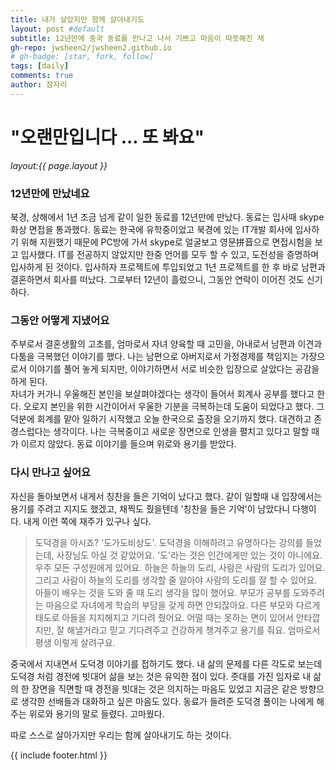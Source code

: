 ```yaml
---
title: 내가 살았지만 함께 살아내기도
layout: post #default
subtitle: 12년만에 중국 동료를 만나고 나서 기쁘고 마음이 따뜻해진 채 
gh-repo: jwsheen2/jwsheen2.github.io
# gh-badge: [star, fork, follow]
tags: [daily]
comments: true
author: 잠자리
---
```


# "오랜만입니다 ... 또 봐요"
_layout:{{ page.layout }}_  

### 12년만에 만났네요
북경, 상해에서 1년 조금 넘게 같이 일한 동료를 12년만에 만났다. 동료는 입사때 skype 화상 면접을 통과했다. 동료는 한국에 유학중이었고 북경에 있는 IT개발 회사에 입사하기 위해 지원했기 때문에 PC방에 가서 skype로 얼굴보고 영문拼音으로 면접시험을 보고 입사했다. IT를 전공하지 않았지만 한중 언어를 모두 할 수 있고, 도전성을 증명하며 입사하게 된 것이다. 입사하자 프로젝트에 투입되었고 1년 프로젝트를 한 후 바로 남편과 결혼하면서 회사를 떠났다. 그로부터 12년이 흘렀으니, 그동안 연락이 이어진 것도 신기하다.    

### 그동안 어떻게 지냈어요
주부로서 결혼생활의 고초를, 엄마로서 자녀 양육할 때 고민을, 아내로서 남편과 이견과 다툼을 극복했던 이야기를 했다. 나는 남편으로 아버지로서 가정경제를 책임지는 가장으로서 이야기를 풀어 놓게 되지만, 이야기하면서 서로 비슷한 입장으로 살았다는 공감을 하게 된다.  
자녀가 커가니 우울해진 본인을 보살펴야겠다는 생각이 들어서 회계사 공부를 했다고 한다. 오로지 본인을 위한 시간이어서 우울한 기분을 극복하는데 도움이 되었다고 했다. 그 덕분에 회계를 맡아 일하기 시작했고 오늘 한국으로 출장을 오기까지 했다. 대견하고 존경스럽다는 생각이다. 나는 극복중이고 새로운 장면으로 인생을 펼치고 있다고 말할 때가 이르지 않았다. 동료 이야기를 들으며 위로와 용기를 받았다.  

### 다시 만나고 싶어요
자신을 돌아보면서 내게서 칭찬을 들은 기억이 났다고 했다. 같이 일할때 내 입장에서는 용기를 주려고 지지도 했겠고, 채찍도 줬을텐데 '칭찬을 들은 기억'이 남았다니 다행이다. 내게 이런 쪽에 재주가 있구나 싶다. 
> 도덕경을 아시죠? '도가도비상도'. 도덕경을 이해하려고 유명하다는 강의를 들었는데, 사장님도 아실 것 같았어요. 
> '도'라는 것은 인간에게만 있는 것이 아니에요. 우주 모든 구성원에게 있어요. 하늘은 하늘의 도리, 사람은 사람의 도리가 있어요. 그리고 사람이 하늘의 도리를 생각할 줄 알아야 사람의 도리를 잘 할 수 있어요. 아들이 배우는 것을 도와 줄 때 도리 생각을 많이 했어요. 부모가 공부를 도와주려는 마음으로 자녀에게 학습의 부담을 갖게 하면 안되잖아요. 다른 부모와 다르게 태도로 아들을 지지해지고 기다려 줬어요. 어떨 때는 못하는 면이 있어서 안타깝지만, 잘 해낼거라고 믿고 기다려주고 건강하게 챙겨주고 용기를 줘요. 엄마로서 평생 이렇게 살려구요.

중국에서 지내면서 도덕경 이야기를 접하기도 했다. 내 삶의 문제를 다른 각도로 보는데 도덕경 처럼 경전에 빗대어 삶을 보는 것은 유익한 점이 있다. 줏대를 가진 임자로 내 삶의 한 장면을 직면할 때 경전을 빗대는 것은 의지하는 마음도 있었고 지금은 같은 방향으로 생각한 선배들과 대화하고 싶은 마음도 있다. 동료가 들려준 도덕경 풀이는 나에게 해주는 위로와 용기의 말로 들렸다. 고마웠다.

따로 스스로 살아가지만 우리는 함께 살아내기도 하는 것이다.

{{ include footer.html }}
